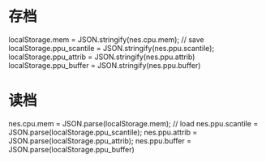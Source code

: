 # 存档
localStorage.mem = JSON.stringify(nes.cpu.mem); // save
localStorage.ppu_scantile = JSON.stringify(nes.ppu.scantile);
localStorage.ppu_attrib = JSON.stringify(nes.ppu.attrib)
localStorage.ppu_buffer = JSON.stringify(nes.ppu.buffer)

# 读档
nes.cpu.mem = JSON.parse(localStorage.mem); // load
nes.ppu.scantile = JSON.parse(localStorage.ppu_scantile);
nes.ppu.attrib = JSON.parse(localStorage.ppu_attrib);
nes.ppu.buffer = JSON.parse(localStorage.ppu_buffer)
